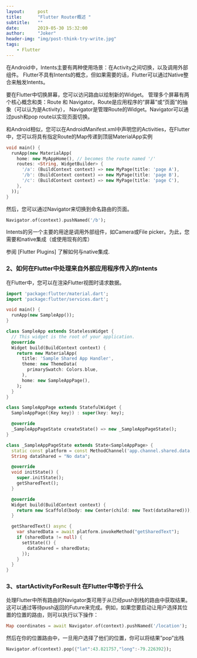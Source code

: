 ```yaml
---
layout:     post
title:      "Flutter Router概述 "
subtitle:   ""
date:       2019-05-30 15:32:00
author:     "Joker"
header-img: "img/post-think-try-write.jpg"
tags:
    - Flutter
---
```



在Android中，Intents主要有两种使用场景：在Activity之间切换，以及调用外部组件。 Flutter不具有Intents的概念，但如果需要的话，Flutter可以通过Native整合来触发Intents。

要在Flutter中切换屏幕，您可以访问路由以绘制新的Widget。 管理多个屏幕有两个核心概念和类：Route 和 Navigator。Route是应用程序的“屏幕”或“页面”的抽象（可以认为是Activity）， Navigator是管理Route的Widget。Navigator可以通过push和pop route以实现页面切换。

和Android相似，您可以在AndroidManifest.xml中声明您的Activities，在Flutter中，您可以将具有指定Route的Map传递到顶层MaterialApp实例

```dart
void main() {
  runApp(new MaterialApp(
    home: new MyAppHome(), // becomes the route named '/'
    routes: <String, WidgetBuilder> {
      '/a': (BuildContext context) => new MyPage(title: 'page A'),
      '/b': (BuildContext context) => new MyPage(title: 'page B'),
      '/c': (BuildContext context) => new MyPage(title: 'page C'),
    },
  ));
}
```

然后，您可以通过Navigator来切换到命名路由的页面。

```dart
Navigator.of(context).pushNamed('/b');
```

Intents的另一个主要的用途是调用外部组件，如Camera或File picker。为此，您需要和native集成（或使用现有的库）

参阅 [Flutter Plugins] 了解如何与native集成.

### 2、如何在Flutter中处理来自外部应用程序传入的Intents

在Flutter中，您可以在渲染Flutter视图时请求数据。

```dart
import 'package:flutter/material.dart';
import 'package:flutter/services.dart';

void main() {
  runApp(new SampleApp());
}

class SampleApp extends StatelessWidget {
  // This widget is the root of your application.
  @override
  Widget build(BuildContext context) {
    return new MaterialApp(
      title: 'Sample Shared App Handler',
      theme: new ThemeData(
        primarySwatch: Colors.blue,
      ),
      home: new SampleAppPage(),
    );
  }
}

class SampleAppPage extends StatefulWidget {
  SampleAppPage({Key key}) : super(key: key);

  @override
  _SampleAppPageState createState() => new _SampleAppPageState();
}

class _SampleAppPageState extends State<SampleAppPage> {
  static const platform = const MethodChannel('app.channel.shared.data');
  String dataShared = "No data";

  @override
  void initState() {
    super.initState();
    getSharedText();
  }

  @override
  Widget build(BuildContext context) {
    return new Scaffold(body: new Center(child: new Text(dataShared)));
  }

  getSharedText() async {
    var sharedData = await platform.invokeMethod("getSharedText");
    if (sharedData != null) {
      setState(() {
        dataShared = sharedData;
      });
    }
  }
}
```

### 3、startActivityForResult 在Flutter中等价于什么

处理Flutter中所有路由的Navigator类可用于从已经push到栈的路由中获取结果。 这可以通过等待push返回的Future来完成。例如，如果您要启动让用户选择其位置的位置的路由，则可以执行以下操作：

```dart
Map coordinates = await Navigator.of(context).pushNamed('/location');
```

然后在你的位置路由中，一旦用户选择了他们的位置，你可以将结果”pop”出栈

```dart
Navigator.of(context).pop({"lat":43.821757,"long":-79.226392});
```






